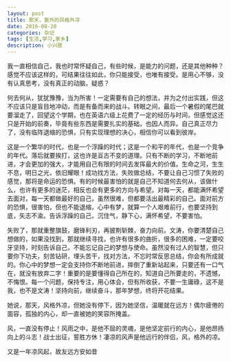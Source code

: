 ```yaml
---
layout: post
title: 那天，窗外的风格外凉
date: 2016-08-20
categories: 杂记
tags: [生活,学习,家乡]
description: 小兴致
---
```


我一直相信自己，我也时常怀疑自己，有些时候，是能力的问题，还是其他种种？感觉不应该这样的，可结果往往如此，你只能接受，也唯有接受。是用心不够，没有认真思考，没有真正的动脑，疑惑？

何去何从，犹犹豫豫，当为所害！一定需要有自己的想法，并为之付出实践，但这不应该只是盲目地冲动，而是有备而来的战斗。转眼之间，最后一个暑假的尾巴就要溜走了，回望这个学期，也在英语六级上花费了一定的经历与时间，但感觉这还只是开始的前奏，毕竟有些东西是需要扎实的基础，也因人而异。自己真正尽力了，没有临阵退缩的恐惧，只有实现理想的决心，相信你可以看到彼岸。

这是一个繁华的时代，也是一个浮躁的时代；这是一个和平的年代，也是一个竞争的年代。落后就要挨打，这也许是亘古不变的道理。只有不断的学习，不断地前进，才会更加的强大，才能用自己有限的时间去发挥最大的价值。生命之河，生生不息，明日之光，依旧耀眼！成功找方法，失败做总结，不要让自己习惯了失败的感觉，那将是命运的恐惧。有的时候最害怕的就是自己不知道何去何从，该做什么，也许有更多的迷茫，相反也会有更多的方向与希望。对每一天，都能满怀希望去面对，每一天都做最好的自己，虽然很难，但都要活出最精彩的自己。面对前方的恐惧，很害怕，但也不能退缩，心中有梦，就算一个人艰难前行，也要坚持到底，矢志不渝。告诉浮躁的自己，沉住气，静下心，满怀希望，不要害怕。

失败了，那就重整旗鼓，磨锋利刃，再披荆斩棘，奋力向前。文涛，你要清楚自己想做的，如果没找到，那就继续寻找，也许有很多的曲折，很多的困难，一定要咬牙坚持，时刻告诉自己，不能忘记自己的梦想与使命。虽然没有过人的智慧，但只要你下功夫，刻苦钻研，埋头苦干，找对方法，不忘时常反思总结，你会有所成就的。你心中的梦想一定会支持你不断地前进，摔倒了重新站起来，只要还有一口气在，就没有放弃二字！重要的是要懂得自己所在的，知道自己所要走的，不遗憾，不悔恨。每一个问题，保持专注，用心体会，但有所收获，不要一生庸碌，这不是我，也不是文涛！坚持向前，继续奋斗，那年梦想，终将开花结果。

她说，那天，风格外凉，但她没有停下，因为她坚信，温暖就在远方！偶尔疲倦的面容，孤独的内心，却一直被她的笑容所掩盖。

风，一直没有停止！风雨之中，是他不屈的灵魂，是他坚定前行的内心，是他昂扬向上的斗志！战士出征，誓胜方休！凄凉的风声是他远行的伴侣，风，格外的凉。

又是一年凉风起，故友远方安如昔